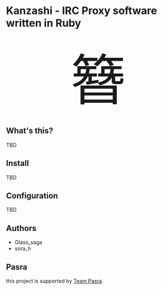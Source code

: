 # Kanzashi - IRC Proxy software written in Ruby

<div style="font-size: 150px; font-family: serif; text-align: center">
  簪
</div>

## What's this?

TBD

## Install

TBD

## Configuration

TBD

## Authors

* Glass\_saga
* sora\_h

## Pasra

this project is supported by [Team Pasra](http://pasra.tk).
